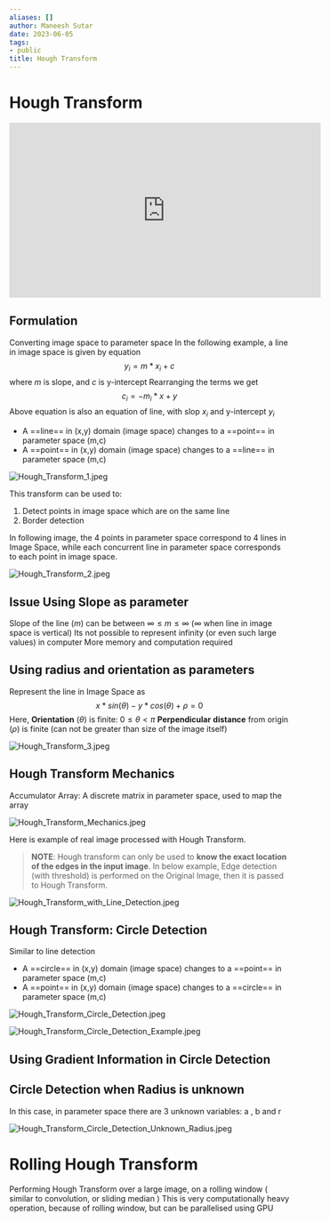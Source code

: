```yaml
---
aliases: []
author: Maneesh Sutar
date: 2023-06-05
tags:
- public
title: Hough Transform
---
```


# Hough Transform

<iframe width="560" height="315" src="https://www.youtube.com/embed/XRBc_xkZREg" title="YouTube video player" frameborder="0" allow="accelerometer; autoplay; clipboard-write; encrypted-media; gyroscope; picture-in-picture; web-share" allowfullscreen></iframe>

## Formulation

Converting image space to parameter space
In the following example, a line in image space is given by equation
$$y_i = m*x_i + c$$
where $m$ is slope, and $c$ is y-intercept
Rearranging the terms we get
$$c_i=-m_i*x + y$$
Above equation is also an equation of line, with slop $x_i$ and y-intercept $y_i$

* A ==line== in (x,y) domain (image space) changes to a ==point== in parameter space (m,c)
* A ==point== in (x,y) domain (image space) changes to a ==line== in parameter space (m,c)

![Hough_Transform_1.jpeg](Artifacts/Hough_Transform_1.jpeg)

This transform can be used to:

1. Detect points in image space which are on the same line
1. Border detection

In following image, the 4 points in parameter space correspond to 4 lines in Image Space, while each concurrent line in parameter space corresponds to each point in image space.

![Hough_Transform_2.jpeg](Artifacts/Hough_Transform_2.jpeg)

## Issue Using Slope as parameter

Slope of the line ($m$) can be between $\infty \leq m \leq \infty$ ($\infty$ when line in image space is vertical)
Its not possible to represent infinity (or even such large values) in computer
More memory and computation required

## Using radius and orientation as parameters

Represent the line in Image Space as
$$ x*sin(\theta) - y*cos(\theta) + \rho = 0 $$
Here, **Orientation** ($\theta$) is finite: $0 \leq \theta \lt \pi$
**Perpendicular** **distance** from origin ($\rho$) is finite (can not be greater than size of the image itself)

![Hough_Transform_3.jpeg](Artifacts/Hough_Transform_3.jpeg)

## Hough Transform Mechanics

Accumulator Array: A discrete matrix in parameter space, used to map the array

![Hough_Transform_Mechanics.jpeg](Artifacts/Hough_Transform_Mechanics.jpeg)

Here is example of real image processed with Hough Transform.

 > 
 > **NOTE**: Hough transform can only be used to **know the exact location of the edges in the input image**. In below example, Edge detection (with threshold) is performed on the Original Image, then it is passed to Hough Transform.

![Hough_Transform_with_Line_Detection.jpeg](Artifacts/Hough_Transform_with_Line_Detection.jpeg)

## Hough Transform: Circle Detection

Similar to line detection

* A ==circle== in (x,y) domain (image space) changes to a ==point== in parameter space (m,c)
* A ==point== in (x,y) domain (image space) changes to a ==circle== in parameter space (m,c)

![Hough_Transform_Circle_Detection.jpeg](Artifacts/Hough_Transform_Circle_Detection.jpeg)

![Hough_Transform_Circle_Detection_Example.jpeg](Artifacts/Hough_Transform_Circle_Detection_Example.jpeg)

## Using Gradient Information in Circle Detection

## Circle Detection when Radius is unknown

In this case, in parameter space there are 3 unknown variables: a , b and r

![Hough_Transform_Circle_Detection_Unknown_Radius.jpeg](Artifacts/Hough_Transform_Circle_Detection_Unknown_Radius.jpeg)

# Rolling Hough Transform

Performing Hough Transform over a large image, on a rolling window ( similar to convolution, or sliding median )
This is very computationally heavy operation, because of rolling window, but can be parallelised using GPU
